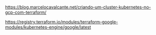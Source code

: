 https://blog.marcelocavalcante.net/criando-um-cluster-kubernetes-no-gcp-com-terraform/

https://registry.terraform.io/modules/terraform-google-modules/kubernetes-engine/google/latest